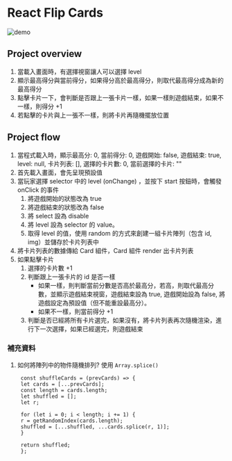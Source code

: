 # React Flip Cards
![demo](https://user-images.githubusercontent.com/100119316/230274023-84f01e15-e379-4136-8d43-516dc704be1e.gif)


## Project overview

1. 當載入畫面時，有選擇視窗讓人可以選擇 level
2. 顯示最高得分與當前得分，如果得分高於最高得分，則取代最高得分成為新的最高得分
3. 點擊卡片一下，會判斷是否跟上一張卡片一樣，如果一樣則遊戲結束，如果不一樣，則得分 +1
4. 若點擊的卡片與上一張不一樣，則將卡片再隨機擺放位置

## Project flow

1. 當程式載入時，顯示最高分: 0, 當前得分: 0, 遊戲開始: false, 遊戲結束: true, level: null, 卡片列表: [], 選擇的卡片數: 0, 當前選擇的卡片: ""
2. 首先載入畫面，會先呈現預設值
3. 當玩家選擇 selector 中的 level (onChange) ，並按下 start 按鈕時，會觸發 onClick 的事件
   1. 將遊戲開始的狀態改為 true
   2. 將遊戲結束的狀態改為 false
   3. 將 select 設為 disable
   4. 將 level 設為 selector 的 value。
   5. 取得 level 的值，使用 random 的方式來創建一組卡片陣列（包含 id, img）並儲存於卡片列表中
4. 將卡片列表的數據傳給 Card 組件，Card 組件 render 出卡片列表
5. 如果點擊卡片
   1. 選擇的卡片數 +1
   2. 判斷跟上一張卡片的 id 是否一樣
      - 如果一樣，則判斷當前分數是否高於最高分，若高，則取代最高分數，並顯示遊戲結束視窗，遊戲結束設為 true, 遊戲開始設為 false, 將遊戲設定為預設值（但不能重設最高分）。
      - 如果不一樣，則當前得分 +1
   3. 判斷是否已經將所有卡片選完，如果沒有，將卡片列表再次隨機渲染，進行下一次選擇，如果已經選完，則遊戲結束

### 補充資料

1. 如何將陣列中的物件隨機排列? 使用 `Array.splice()`

   ```
    const shuffleCards = (prevCards) => {
    let cards = [...prevCards];
    const length = cards.length;
    let shuffled = [];
    let r;

    for (let i = 0; i < length; i += 1) {
    r = getRandomIndex(cards.length);
    shuffled = [...shuffled, ...cards.splice(r, 1)];
    }

    return shuffled;
    };
   ```

